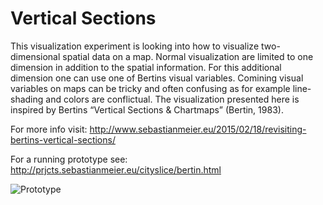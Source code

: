 # Vertical Sections
This visualization experiment is looking into how to visualize two-dimensional spatial data on a map. Normal visualization are limited to one dimension in addition to the spatial information. For this additional dimension one can use one of Bertins visual variables. Comining visual variables on maps can be tricky and often confusing as for example line-shading and colors are conflictual. The visualization presented here is inspired by Bertins “Vertical Sections & Chartmaps” (Bertin, 1983).

For more info visit:
http://www.sebastianmeier.eu/2015/02/18/revisiting-bertins-vertical-sections/

For a running prototype see:
http://prjcts.sebastianmeier.eu/cityslice/bertin.html

![Prototype](http://www.sebastianmeier.eu/wp-content/uploads/2015/02/Bildschirmfoto-2015-02-18-um-16.23.08.png)